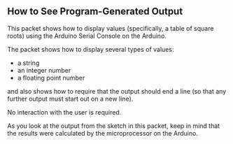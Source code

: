 ## How to See Program-Generated Output ##

This packet shows how to display values (specifically, a table of square roots)
using the Arduino Serial Console on the Arduino.

The packet shows how to display several types of values:

* a string
* an integer number
* a floating point number

and also shows how to require that the output should end a line (so that any
further output must start out on a new line).

No interaction with the user is required.

As you look at the output from the sketch in this packet, keep in
mind that the results were calculated by the microprocessor on the
Arduino. 
